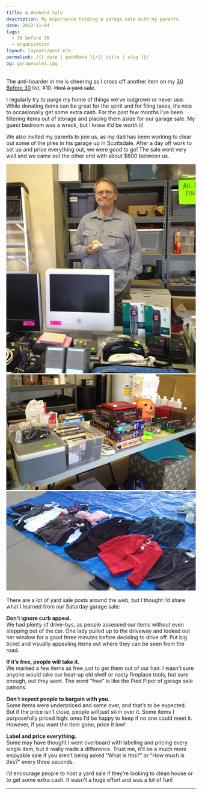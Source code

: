 ```yaml
---
title: A Weekend Sale
description: My experience holding a garage sale with my parents.
date: 2012-11-04
tags: 
  - 30 before 30
  - organization
layout: layouts/post.njk
permalink: /{{ date | pathDate }}/{{ title | slug }}/
og: garagesale2.jpg
---
```


The anti-hoarder in me is cheering as I cross off another item on my [30 Before 30](/2012/04/13/30-before-30/) list, #10: <span style="text-decoration:line-through;">Host a yard sale</span>.

I regularly try to purge my home of things we’ve outgrown or never use. While donating items can be great for the spirit and for filing taxes, it’s nice to occasionally get some extra cash. For the past few months I’ve been filtering items out of storage and placing them aside for our garage sale. My guest bedroom was a wreck, but I knew it’d be worth it!

We also invited my parents to join us, as my dad has been working to clear out some of the piles in his garage up in Scottsdale. After a day off work to set up and price everything out, we were good to go! The sale went very well and we came out the other end with about $600 between us.

![](/img/garagesale3.jpg)![](/img/garagesale2.jpg)![](/img/garagesale4.jpg)

There are a lot of yard sale posts around the web, but I thought I’d share what I learned from our Saturday garage sale:

**Don’t ignore curb appeal.**  
We had plenty of drive-bys, as people assessed our items without even stepping out of the car. One lady pulled up to the driveway and looked out her window for a good three minutes before deciding to drive off. Put big ticket and visually appealing items out where they can be seen from the road.

**If it’s free, people will take it.**  
We marked a few items as free just to get them out of our hair. I wasn’t sure anyone would take our beat-up old shelf or nasty fireplace tools, but sure enough, out they went. The word “free” is like the Pied Piper of garage sale patrons.

**Don’t expect people to bargain with you.**  
Some items were underpriced and some over, and that’s to be expected. But if the price isn’t close, people will just skim over it. Some items I purposefully priced high: ones I’d be happy to keep if no one could meet it. However, if you want the item gone, price it low!

**Label and price everything.**  
Some may have thought I went overboard with labeling and pricing every single item, but it really made a difference. Trust me, it’ll be a much more enjoyable sale if you aren’t being asked “What is this?” or “How much is this?” every three seconds.

I’d encourage people to host a yard sale if they’re looking to clean house or to get some extra cash. It wasn’t a huge effort and was a lot of fun!

---
